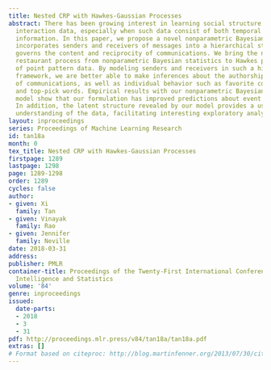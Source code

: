 ```yaml
---
title: Nested CRP with Hawkes-Gaussian Processes
abstract: There has been growing interest in learning social structure underlying
  interaction data, especially when such data consist of both temporal and textual
  information. In this paper, we propose a novel nonparametric Bayesian model that
  incorporates senders and receivers of messages into a hierarchical structure that
  governs the content and reciprocity of communications. We bring the nested Chinese
  restaurant process from nonparametric Bayesian statistics to Hawkes process models
  of point pattern data. By modeling senders and receivers in such a hierarchical
  framework, we are better able to make inferences about the authorship and audience
  of communications, as well as individual behavior such as favorite collaborators
  and top-pick words. Empirical results with our nonparametric Bayesian point process
  model show that our formulation has improved predictions about event times and clusters.
  In addition, the latent structure revealed by our model provides a useful qualitative
  understanding of the data, facilitating interesting exploratory analyses.
layout: inproceedings
series: Proceedings of Machine Learning Research
id: tan18a
month: 0
tex_title: Nested CRP with Hawkes-Gaussian Processes
firstpage: 1289
lastpage: 1298
page: 1289-1298
order: 1289
cycles: false
author:
- given: Xi
  family: Tan
- given: Vinayak
  family: Rao
- given: Jennifer
  family: Neville
date: 2018-03-31
address: 
publisher: PMLR
container-title: Proceedings of the Twenty-First International Conference on Artficial
  Intelligence and Statistics
volume: '84'
genre: inproceedings
issued:
  date-parts:
  - 2018
  - 3
  - 31
pdf: http://proceedings.mlr.press/v84/tan18a/tan18a.pdf
extras: []
# Format based on citeproc: http://blog.martinfenner.org/2013/07/30/citeproc-yaml-for-bibliographies/
---
```

